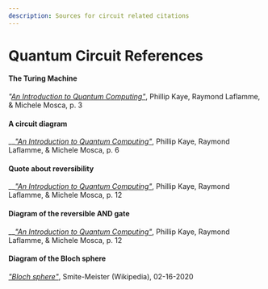 ```yaml
---
description: Sources for circuit related citations
---
```


# Quantum Circuit References

#### The Turing Machine

_"_[_An Introduction to Quantum Computing"_](https://www.amazon.ca/Introduction-Quantum-Computing-Phillip-Kaye/dp/019857049X/ref=sr_1_1?crid=1ZAVOFSAW3G9S&keywords=introduction+to+quantum+computing&qid=1584847889&sprefix=an+introduction+to+quantum+computing%2Caps%2C152&sr=8-1), Phillip Kaye, Raymond Laflamme, & Michele Mosca, p. 3

#### A circuit diagram

\_\_[_"An Introduction to Quantum Computing"_](https://www.amazon.ca/Introduction-Quantum-Computing-Phillip-Kaye/dp/019857049X/ref=sr_1_1?crid=1ZAVOFSAW3G9S&keywords=introduction+to+quantum+computing&qid=1584847889&sprefix=an+introduction+to+quantum+computing%2Caps%2C152&sr=8-1), Phillip Kaye, Raymond Laflamme, & Michele Mosca, p. 6

#### Quote about reversibility

\_\_[_"An Introduction to Quantum Computing"_](https://www.amazon.ca/Introduction-Quantum-Computing-Phillip-Kaye/dp/019857049X/ref=sr_1_1?crid=1ZAVOFSAW3G9S&keywords=introduction+to+quantum+computing&qid=1584847889&sprefix=an+introduction+to+quantum+computing%2Caps%2C152&sr=8-1), Phillip Kaye, Raymond Laflamme, & Michele Mosca, p. 12

#### Diagram of the reversible AND gate

\_\_[_"An Introduction to Quantum Computing"_](https://www.amazon.ca/Introduction-Quantum-Computing-Phillip-Kaye/dp/019857049X/ref=sr_1_1?crid=1ZAVOFSAW3G9S&keywords=introduction+to+quantum+computing&qid=1584847889&sprefix=an+introduction+to+quantum+computing%2Caps%2C152&sr=8-1), Phillip Kaye, Raymond Laflamme, & Michele Mosca, p. 12

#### Diagram of the Bloch sphere

[_"Bloch sphere"_](https://commons.wikimedia.org/w/index.php?curid=5829358), Smite-Meister \(Wikipedia\), 02-16-2020

